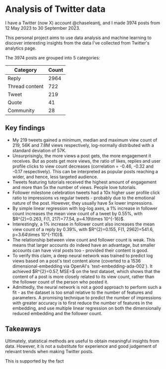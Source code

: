 # Analysis of Twitter data

I have a Twitter (now X) account @chaseleantj, and I made 3974 posts from 12 May 2023 to 30 September 2023.

This personal project aims to use data analysis and machine learning to discover interesting insights from the data I've collected from Twitter's analytics page.

The 3974 posts are grouped into 5 categories:

| Category        | Count |
|-----------------|-------|
| Reply           | 2964  |
| Thread content  | 722   |
| Tweet           | 219   |
| Quote           | 41    |
| Community       | 28    |

## Key findings

<ul>
<li>My 219 tweets gained a minimum, median and maximum view count of 219, 56K and 7.8M views respectively, log-normally distributed with a standard deviation of 57K.</li>
<li>Unsurprisingly, the more views a post gets, the more engagement it receives. But as posts get more views, the ratio of likes, replies and user profile clicks to view count decreases (correlation = -0.46, -0.32 and -0.17 respectively). This can be interpreted as popular posts reaching a wider, and hence, less targeted audience.</li>
<li>Tweets featuring tutorials received the highest amount of engagement and more than 5x the number of views. People love tutorials.</li>
<li>Follower milestone celebration tweets had a 10x higher user profile click ratio to impressions vs regular tweets - probably due to the emotional nature of the post. However, they usually have 5x lower impressions.</li>
<li>By simple linear regression with log-log axes, a 1% increase in follower count increases the mean view count of a tweet by 0.55%, with $R^{2}=0.263, F(1, 217)=77.54, p=4.19\times 10^{-16}$.</li>
<li>Interestingly, a 1% increase in follower count also increases the mean view count of a reply by 0.39%, with $R^{2}=0.155, F(1, 2962)=541.6, p=3.64\times 10^{-110}$.</li>
<li>The relationship between view count and follower count is weak. This means that larger accounts do indeed have an advantage, but smaller accounts can have viral posts too - provided their content is good.</li>
<li>To verify this claim, a deep neural network was trained to predict log views based on a post's text content alone (coverted to a 1536 dimensional-embedding via OpenAI's `text-embedding-ada-002`). It achieved $R^{2}=0.57, MSE=$ on the test dataset, which shows that the content of a post is more closely related to its view count, rather than the follower count of the person who posted it.</li>
<li>Admittedly, the neural network is not a good approach to perform such a fit - as the dataset is too small relative to the number of features and parameters. A promising technique to predict the number of impressions with greater accuracy is to first reduce the number of features in the embedding, and use multiple linear regression on both the dimensionally reduced embedding and the follower count.
</ul>

## Takeaways
Ultimately, statistical methods are useful to obtain meaningful insights from data. However, it is not a substitute for experience and good judgement of relevant trends when making Twitter posts.

This is supported by the fact 